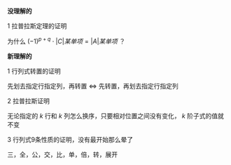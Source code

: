 **没理解的**    
    
1 拉普拉斯定理的证明    
    
为什么 $(-1)^{p+q}\cdot|C|某单项=|A|某单项$ ？    
    
**新理解的**    
    
1 行列式转置的证明    
    
先划去指定行指定列，再转置 $\Leftrightarrow$ 先转置，再划去指定行指定列    
    
2 拉普拉斯证明    
    
无论指定的 $k$ 行和 $k$ 列怎么换序，只要相对位置之间没有变化， $k$ 阶子式的值就不变    
    
3 行列式9条性质的证明，没有最开始那么晕了    
    
三，全，公，交，比，单，倍，转，展开    
    
      
